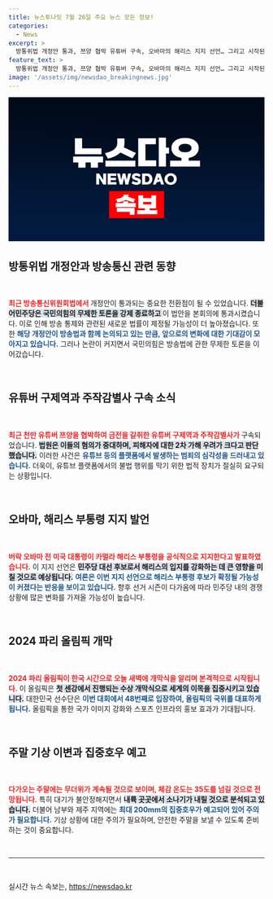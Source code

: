 ```yaml
---
title: 뉴스투나잇 7월 26일 주요 뉴스 모든 정보!
categories:
  - News
excerpt: >
  방통위법 개정안 통과, 쯔양 협박 유튜버 구속, 오바마의 해리스 지지 선언… 그리고 시작된 파리 올림픽! 이번 주말, 무더위 속 예상되는 소나기와 집중호우 소식도 놓치지 마세요! 클릭하여 자세한 소식을 확인하세요!
feature_text: >
  방통위법 개정안 통과, 쯔양 협박 유튜버 구속, 오바마의 해리스 지지 선언… 그리고 시작된 파리 올림픽! 이번 주말, 무더위 속 예상되는 소나기와 집중호우 소식도 놓치지 마세요! 클릭하여 자세한 소식을 확인하세요!
image: '/assets/img/newsdao_breakingnews.jpg'
---
```


<p><img src="/assets/img/newsdao_breakingnews.jpg" alt="koreaapp 속보" /></p>

<h2 data-ke-size="size26">방통위법 개정안과 방송통신 관련 동향</h2>

<p data-ke-size="size16">&nbsp;</p>

<p><b><span style="color: #ee2323;">최근 방송통신위원회법에서 </span></b>개정안이 통과되는 중요한 전환점이 될 수 있었습니다. <b><span style="background-color: #21538527;">더불어민주당은 국민의힘의 무제한 토론을 강제 종료하고 </span></b>이 법안을 본회의에 통과시켰습니다. 이로 인해 방송 통제와 관련된 새로운 법률이 제정될 가능성이 더 높아졌습니다. 또한 <b><span style="color: #1a5490;">해당 개정안이 방송법과 함께 논의되고 있는 만큼, 앞으로의 변화에 대한 기대감이 모아지고 있습니다.</span></b> 그러나 논란이 커지면서 국민의힘은 방송법에 관한 무제한 토론을 이어갔습니다.</p></p>

<p data-ke-size="size16">&nbsp;</p>

<h2 data-ke-size="size26">유튜버 구제역과 주작감별사 구속 소식</h2>

<p data-ke-size="size16">&nbsp;</p>

<p><b><span style="color: #ee2323;">최근 천만 유튜버 쯔양을 협박하여 금전을 갈취한 유튜버 구제역과 주작감별사가 </span></b>구속되었습니다. <b><span style="background-color: #21538527;">법원은 이들의 혐의가 중대하며, 피해자에 대한 2차 가해 우려가 크다고 판단했습니다.</span></b> 이러한 사건은 <b><span style="color: #1a5490;">유튜브 등의 플랫폼에서 발생하는 범죄의 심각성을 드러내고 있습니다.</span></b> 더욱이, 유튜브 플랫폼에서의 불법 행위를 막기 위한 법적 장치가 절실히 요구되는 상황입니다.</p></p>

<p data-ke-size="size16">&nbsp;</p>

<h2 data-ke-size="size26">오바마, 해리스 부통령 지지 발언</h2>

<p data-ke-size="size16">&nbsp;</p>

<p><b><span style="color: #ee2323;">버락 오바마 전 미국 대통령이 카멀라 해리스 부통령을 공식적으로 지지한다고 발표하였습니다.</span></b> 이 지지 선언은 <b><span style="background-color: #21538527;">민주당 대선 후보로서 해리스의 입지를 강화하는 데 큰 영향을 미칠 것으로 예상됩니다.</span></b> <b><span style="color: #1a5490;">여론은 이번 지지 선언으로 해리스 부통령 후보가 확정될 가능성이 커졌다는 반응을 보이고 있습니다.</span></b> 향후 선거 시즌이 다가옴에 따라 민주당 내의 경쟁 상황에 많은 변화를 가져올 가능성이 높습니다.</p></p>

<p data-ke-size="size16">&nbsp;</p>

<h2 data-ke-size="size26">2024 파리 올림픽 개막</h2>

<p data-ke-size="size16">&nbsp;</p>

<p><b><span style="color: #ee2323;">2024 파리 올림픽이 한국 시간으로 오늘 새벽에 개막식을 알리며 본격적으로 시작됩니다.</span></b> 이 올림픽은 <b><span style="background-color: #21538527;">첫 센강에서 진행되는 수상 개막식으로 세계의 이목을 집중시키고 있습니다.</span></b> 대한민국 선수단은 <b><span style="color: #1a5490;">이번 대회에서 48번째로 입장하여, 올림픽의 국위를 대표하게 됩니다.</span></b> 올림픽을 통한 국가 이미지 강화와 스포츠 인프라의 홍보 효과가 기대됩니다.</p></p>

<p data-ke-size="size16">&nbsp;</p>

<h2 data-ke-size="size26">주말 기상 이변과 집중호우 예고</h2>

<p data-ke-size="size16">&nbsp;</p>

<p><b><span style="color: #ee2323;">다가오는 주말에는 무더위가 계속될 것으로 보이며, 체감 온도는 35도를 넘길 것으로 전망됩니다.</span></b> 특히 대기가 불안정해지면서 <b><span style="background-color: #21538527;">내륙 곳곳에서 소나기가 내릴 것으로 분석되고 있습니다.</span></b> 더불어 남부와 제주 지역에는 <b><span style="color: #1a5490;">최대 200mm의 집중호우가 예고되어 있어 주의가 필요합니다.</span></b> 기상 상황에 대한 주의가 필요하며, 안전한 주말을 보낼 수 있도록 준비하는 것이 중요합니다.</p></p>

<p data-ke-size="size16">&nbsp;</p>

<hr>

<p data-ke-size="size16">&nbsp;</p>
실시간 뉴스 속보는, <a href="https://newsdao.kr" rel="dofollow">https://newsdao.kr</a>


